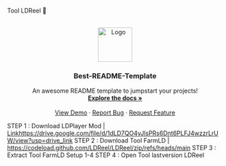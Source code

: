 Tool LDReel 👋

<!-- PROJECT LOGO -->
<br />
<div align="center">
  <a href="https://mmoshop.me/Reelupload/icon/logo.ico">
    <img src="https://mmoshop.me/Reelupload/icon/logo.ico" alt="Logo" width="80" height="80">
  </a>

  <h3 align="center">Best-README-Template</h3>

  <p align="center">
    An awesome README template to jumpstart your projects!
    <br />
    <a href="https://github.com/othneildrew/Best-README-Template"><strong>Explore the docs »</strong></a>
    <br />
    <br />
    <a href="https://github.com/othneildrew/Best-README-Template">View Demo</a>
    ·
    <a href="https://github.com/othneildrew/Best-README-Template/issues">Report Bug</a>
    ·
    <a href="https://github.com/othneildrew/Best-README-Template/issues">Request Feature</a>
  </p>
</div>



STEP 1 : Download LDPlayer Mod | [Link](https://drive.google.com/file/d/1dLD7QO4vJlsPRs6Dnt6PLFJ4wzzrLrUW/view?usp=drive_link)https://drive.google.com/file/d/1dLD7QO4vJlsPRs6Dnt6PLFJ4wzzrLrUW/view?usp=drive_link
STEP 2 : Download Tool FarmLD | https://codeload.github.com/LDReel/LDReel/zip/refs/heads/main
STEP 3 : Extract Tool FarmLD Setup 1-4
STEP 4 : Open Tool lastversion LDReel
